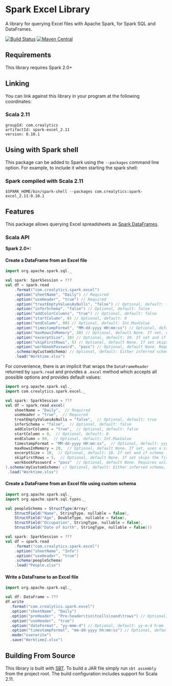 # Spark Excel Library

A library for querying Excel files with Apache Spark, for Spark SQL and DataFrames.

[![Build Status](https://travis-ci.org/crealytics/spark-excel.svg?branch=master)](https://travis-ci.org/crealytics/spark-excel)
[![Maven Central](https://img.shields.io/maven-central/v/com.crealytics/spark-excel_2.11.svg)](https://search.maven.org/artifact/com.crealytics/spark-excel_2.11/)


## Requirements

This library requires Spark 2.0+

## Linking
You can link against this library in your program at the following coordinates:

### Scala 2.11
```
groupId: com.crealytics
artifactId: spark-excel_2.11
version: 0.10.1
```

## Using with Spark shell
This package can be added to  Spark using the `--packages` command line option.  For example, to include it when starting the spark shell:

### Spark compiled with Scala 2.11
```
$SPARK_HOME/bin/spark-shell --packages com.crealytics:spark-excel_2.11:0.10.1
```

## Features
This package allows querying Excel spreadsheets as [Spark DataFrames](https://spark.apache.org/docs/latest/sql-programming-guide.html).

### Scala API
__Spark 2.0+:__


#### Create a DataFrame from an Excel file

```scala
import org.apache.spark.sql._

val spark: SparkSession = ???
val df = spark.read
    .format("com.crealytics.spark.excel")
    .option("sheetName", "Daily") // Required
    .option("useHeader", "true") // Required
    .option("treatEmptyValuesAsNulls", "false") // Optional, default: true
    .option("inferSchema", "false") // Optional, default: false
    .option("addColorColumns", "true") // Optional, default: false
    .option("startColumn", 0) // Optional, default: 0
    .option("endColumn", 99) // Optional, default: Int.MaxValue
    .option("timestampFormat", "MM-dd-yyyy HH:mm:ss") // Optional, default: yyyy-mm-dd hh:mm:ss[.fffffffff]
    .option("maxRowsInMemory", 20) // Optional, default None. If set, uses a streaming reader which can help with big files
    .option("excerptSize", 10) // Optional, default: 10. If set and if schema inferred, number of rows to infer schema from
    .option("skipFirstRows", 5) // Optional, default None. If set skips the first n rows and checks for headers in row n+1
    .option("workbookPassword", "pass") // Optional, default None. Requires unlimited strength JCE for older JVMs
    .schema(myCustomSchema) // Optional, default: Either inferred schema, or all columns are Strings
    .load("Worktime.xlsx")
```

For convenience, there is an implicit that wraps the `DataFrameReader` returned by `spark.read`
and provides a `.excel` method which accepts all possible options and provides default values:

```scala
import org.apache.spark.sql._
import com.crealytics.spark.excel._

val spark: SparkSession = ???
val df = spark.read.excel(
    sheetName = "Daily",  // Required
    useHeader = "true",  // Required
    treatEmptyValuesAsNulls = "false",  // Optional, default: true
    inferSchema = "false",  // Optional, default: false
    addColorColumns = "true",  // Optional, default: false
    startColumn = 0,  // Optional, default: 0
    endColumn = 99,  // Optional, default: Int.MaxValue
    timestampFormat = "MM-dd-yyyy HH:mm:ss",  // Optional, default: yyyy-mm-dd hh:mm:ss[.fffffffff]
    maxRowsInMemory = 20,  // Optional, default None. If set, uses a streaming reader which can help with big files
    excerptSize = 10,  // Optional, default: 10. If set and if schema inferred, number of rows to infer schema from
    skipFirstRows = 5,  // Optional, default None. If set skips the first n rows and checks for headers in row n+1
    workbookPassword = "pass"  // Optional, default None. Requires unlimited strength JCE for older JVMs
).schema(myCustomSchema) // Optional, default: Either inferred schema, or all columns are Strings
 .load("Worktime.xlsx")
```

#### Create a DataFrame from an Excel file using custom schema
```scala
import org.apache.spark.sql._
import org.apache.spark.sql.types._

val peopleSchema = StructType(Array(
    StructField("Name", StringType, nullable = false),
    StructField("Age", DoubleType, nullable = false),
    StructField("Occupation", StringType, nullable = false),
    StructField("Date of birth", StringType, nullable = false)))

val spark: SparkSession = ???
val df = spark.read
    .format("com.crealytics.spark.excel")
    .option("sheetName", "Info")
    .option("useHeader", "true")
    .schema(peopleSchema)
    .load("People.xlsx")
```

#### Write a DataFrame to an Excel file
```scala
import org.apache.spark.sql._

val df: DataFrame = ???
df.write
  .format("com.crealytics.spark.excel")
  .option("sheetName", "Daily")
  .option("preHeader", "Pre-header\tin\tcells\nand\trows") // Optional, default None. If set adds rows (split by "\n") and cells (split by "\t") before the column headers.
  .option("useHeader", "true")
  .option("dateFormat", "yy-mmm-d") // Optional, default: yy-m-d h:mm
  .option("timestampFormat", "mm-dd-yyyy hh:mm:ss") // Optional, default: yyyy-mm-dd hh:mm:ss.000
  .mode("overwrite")
  .save("Worktime2.xlsx")
```

## Building From Source
This library is built with [SBT](http://www.scala-sbt.org/0.13/docs/Command-Line-Reference.html).
To build a JAR file simply run `sbt assembly` from the project root.
The build configuration includes support for Scala 2.11.
